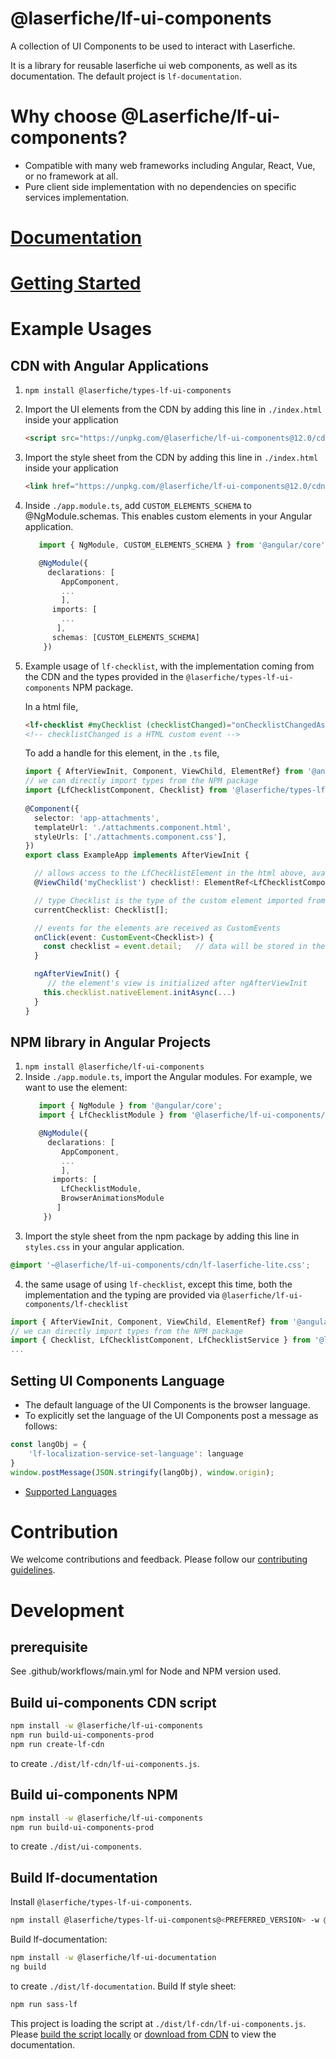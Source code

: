 # @laserfiche/lf-ui-components

A collection of UI Components to be used to interact with Laserfiche.

It is a library for reusable laserfiche ui web components, as well as its documentation.
The default project is `lf-documentation`.

# Why choose @Laserfiche/lf-ui-components?

- Compatible with many web frameworks including Angular, React, Vue, or no framework at all.
- Pure client side implementation with no dependencies on specific services implementation.

# [Documentation](https://unpkg.com/@laserfiche/lf-ui-components@12.0/cdn/index.html#/)

# [Getting Started](https://unpkg.com/@laserfiche/lf-ui-components@12.0/cdn/index.html#/getting-started)

# Example Usages 

## CDN with Angular Applications
1. `npm install @laserfiche/types-lf-ui-components`
2. Import the UI elements from the CDN by adding this line in `./index.html` inside your application
   ```html
   <script src="https://unpkg.com/@laserfiche/lf-ui-components@12.0/cdn/lf-ui-components.js" defer></script>
   ```
3. Import the style sheet from the CDN by adding this line in `./index.html` inside your application
   ```html
   <link href="https://unpkg.com/@laserfiche/lf-ui-components@12.0/cdn/lf-laserfiche-lite.css"  rel="stylesheet"/>
   ```
4. Inside `./app.module.ts`, add `CUSTOM_ELEMENTS_SCHEMA` to @NgModule.schemas. This enables custom elements in your Angular application.
   ```TypeScript
      import { NgModule, CUSTOM_ELEMENTS_SCHEMA } from '@angular/core';

      @NgModule({
        declarations: [
           AppComponent,
           ...
           ],
         imports: [
           ...
          ],
         schemas: [CUSTOM_ELEMENTS_SCHEMA]
       })
   ```
5. Example usage of `lf-checklist`, with the implementation coming from the CDN and the types provided in the `@laserfiche/types-lf-ui-components` NPM package.

   In a html file, 
   ```html
   <lf-checklist #myChecklist (checklistChanged)="onChecklistChangedAsync($event)"></lf-checklist>
   <!-- checklistChanged is a HTML custom event -->
   ```
   To add a handle for this element, in the `.ts` file,
   ```ts
   import { AfterViewInit, Component, ViewChild, ElementRef} from '@angular/core';
   // we can directly import types from the NPM package
   import {LfChecklistComponent, Checklist} from '@laserfiche/types-lf-ui-components';  
  
   @Component({
     selector: 'app-attachments',
     templateUrl: './attachments.component.html',
     styleUrls: ['./attachments.component.css'],
   })
   export class ExampleApp implements AfterViewInit {

     // allows access to the LfChecklistElement in the html above, available starting in ngAfterViewInit hook
     @ViewChild('myChecklist') checklist!: ElementRef<LfChecklistComponent>; 

     // type Checklist is the type of the custom element imported from the NPM package
     currentChecklist: Checklist[]; 

     // events for the elements are received as CustomEvents
     onClick(event: CustomEvent<Checklist>) {
       const checklist = event.detail;   // data will be stored in the detail property
     }

     ngAfterViewInit() {
        // the element's view is initialized after ngAfterViewInit
       this.checklist.nativeElement.initAsync(...)
     }
   }
   ```
## NPM library in Angular Projects

1. `npm install @laserfiche/lf-ui-components`
2. Inside `./app.module.ts`, import the Angular modules. For example, we want to use the <lf-checklist> element:
   ```TypeScript
      import { NgModule } from '@angular/core';
      import { LfChecklistModule } from '@laserfiche/lf-ui-components/lf-checklist';

      @NgModule({
        declarations: [
           AppComponent,
           ...
           ],
         imports: [
           LfChecklistModule,
           BrowserAnimationsModule
          ]
       })
   ```
3. Import the style sheet from the npm package by adding this line in `styles.css` in your angular application.
```css
@import '~@laserfiche/lf-ui-components/cdn/lf-laserfiche-lite.css';
```
4. the same usage of using `lf-checklist`, except this time, both the implementation and the typing are provided via `@laserfiche/lf-ui-components/lf-checklist`


  ```ts
  import { AfterViewInit, Component, ViewChild, ElementRef} from '@angular/core';
  // we can directly import types from the NPM package
  import { Checklist, LfChecklistComponent, LfChecklistService } from '@laserfiche/lf-ui-components/lf-checklist';
  ...
  ```
## Setting UI Components Language

- The default language of the UI Components is the browser language.
- To explicitly set the language of the UI Components post a message as follows:

```typescript
const langObj = {
    'lf-localization-service-set-language': language
}
window.postMessage(JSON.stringify(langObj), window.origin);
```

- [Supported Languages](https://www.jsdelivr.com/package/npm/@laserfiche/lf-resource-library?path=resources%2Flaserfiche-base)

# Contribution

We welcome contributions and feedback. Please follow our [contributing guidelines](https://github.com/Laserfiche/lf-ui-components/blob/12.x/CONTRIBUTING.md).

# Development 

## prerequisite

See .github/workflows/main.yml for Node and NPM version used.

## <a name="CDN"></a> Build ui-components CDN script

```sh
npm install -w @laserfiche/lf-ui-components
npm run build-ui-components-prod
npm run create-lf-cdn
```
to create `./dist/lf-cdn/lf-ui-components.js`.

## Build ui-components NPM

```sh
npm install -w @laserfiche/lf-ui-components
npm run build-ui-components-prod
```
to create `./dist/ui-components`.
## Build lf-documentation

Install `@laserfiche/types-lf-ui-components`.
```sh
npm install @laserfiche/types-lf-ui-components@<PREFERRED_VERSION> -w @laserfiche/lf-ui-documentation # to overwrite the version of @laserfiche/types-lf-ui-components in projects/lf-documentation/package.json

```
Build lf-documentation:
```sh
npm install -w @laserfiche/lf-ui-documentation
ng build
```
to create `./dist/lf-documentation`.
Build lf style sheet:
```sh
npm run sass-lf
```

This project is loading the script at `./dist/lf-cdn/lf-ui-components.js`. Please [build the script locally](#CDN) or [download from CDN](https://unpkg.com/@laserfiche/lf-ui-components@12/cdn/lf-ui-components.js) to view the documentation.
